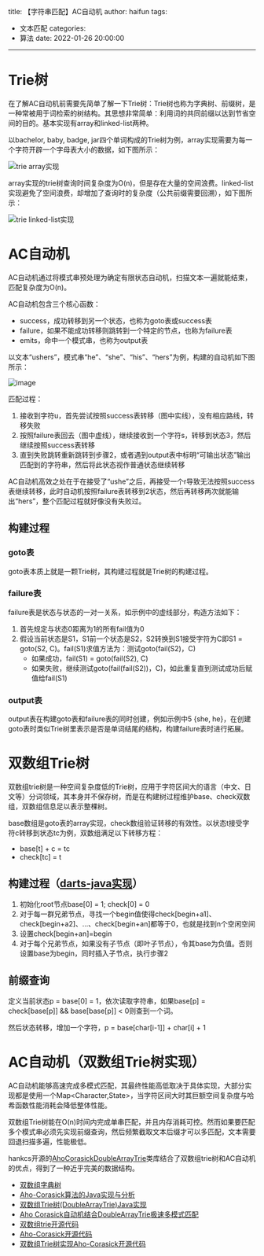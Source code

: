 title: 【字符串匹配】AC自动机
author: haifun
tags:
  - 文本匹配
categories:
  - 算法
date: 2022-01-26 20:00:00
---

# Trie树

在了解AC自动机前需要先简单了解一下Trie树：Trie树也称为字典树、前缀树，是一种常被用于词检索的树结构。其思想非常简单：利用词的共同前缀以达到节省空间的目的。基本实现有array和linked-list两种。

以bachelor, baby, badge, jar四个单词构成的Trie树为例，array实现需要为每一个字符开辟一个字母表大小的数据，如下图所示：

![trie array实现](https://haif-cloud.oss-cn-beijing.aliyuncs.com/algorithm/stringmatch/trie-array.png)

array实现的trie树查询时间复杂度为O(n)，但是存在大量的空间浪费。linked-list实现避免了空间浪费，却增加了查询时的复杂度（公共前缀需要回溯），如下图所示：

![trie linked-list实现](https://haif-cloud.oss-cn-beijing.aliyuncs.com/algorithm/stringmatch/trie-linkedlist.png)

# AC自动机

AC自动机通过将模式串预处理为确定有限状态自动机，扫描文本一遍就能结束，匹配复杂度为O(n)。

AC自动机包含三个核心函数：

- success，成功转移到另一个状态，也称为goto表或success表
- failure，如果不能成功转移则跳转到一个特定的节点，也称为failure表
- emits，命中一个模式串，也称为output表

以文本“ushers”，模式串“he”、“she”、“his”、“hers”为例，构建的自动机如下图所示：

![image](https://haif-cloud.oss-cn-beijing.aliyuncs.com/algorithm/stringmatch/Aho-Corasick.png)

匹配过程：

1. 接收到字符u，首先尝试按照success表转移（图中实线），没有相应路线，转移失败
2. 按照failure表回去（图中虚线），继续接收到一个字符s，转移到状态3，然后继续按照success表转移
3. 直到失败跳转重新跳转到步骤2，或者遇到output表中标明“可输出状态”输出匹配到的字符串，然后将此状态视作普通状态继续转移

AC自动机高效之处在于在接受了“ushe”之后，再接受一个r导致无法按照success表继续转移，此时自动机按照failure表转移到2状态，然后再转移两次就能输出“hers”，整个匹配过程就好像没有失败过。

## 构建过程

### goto表

goto表本质上就是一颗Trie树，其构建过程就是Trie树的构建过程。

### failure表

failure表是状态与状态的一对一关系，如示例中的虚线部分，构造方法如下：

1. 首先规定与状态0距离为1的所有fail值为0
2. 假设当前状态是S1，S1前一个状态是S2，S2转换到S1接受字符为C即S1 = goto(S2, C)。fail(S1)求值方法为：测试goto(fail(S2)，C)
    - 如果成功，fail(S1) = goto(fail(S2), C)
    - 如果失败，继续测试goto(fail(fail(S2))，C)，如此重复直到测试成功后赋值给fail(S1)

### output表

output表在构建goto表和failure表的同时创建，例如示例中5 {she, he}，在创建goto表时类似Trie树里表示是否是单词结尾的结构，构建failure表时进行拓展。

# 双数组Trie树

双数组trie树是一种空间复杂度低的Trie树，应用于字符区间大的语言（中文、日文等）分词领域，其本身并不保存树，而是在构建树过程维护base、check双数组，双数组信息足以表示整棵树。

base数组是goto表的array实现，check数组验证转移的有效性。以状态t接受字符c转移到状态tc为例，双数组满足以下转移方程：

- base[t] + c = tc
- check[tc] = t

## 构建过程（[darts-java实现](https://github.com/komiya-atsushi/darts-java)）

1. 初始化root节点base[0] = 1; check[0] = 0
2. 对于每一群兄弟节点，寻找一个begin值使得check[begin+a1]、check[begin+a2]、...、check[begin+an]都等于0，也就是找到n个空闲空间
3. 设置check[begin+an]=begin
4. 对于每个兄弟节点，如果没有子节点（即叶子节点），令其base为负值。否则设置base为begin，同时插入子节点，执行步骤2

## 前缀查询

定义当前状态p = base[0] = 1，依次读取字符串，如果base[p] = check[base[p]] && base[base[p]] < 0则查到一个词。

然后状态转移，增加一个字符，p = base[char[i-1]] + char[i] + 1

# AC自动机（双数组Trie树实现）

AC自动机能够高速完成多模式匹配，其最终性能高低取决于具体实现，大部分实现都是使用一个Map<Character,State>，当字符区间大时其巨额空间复杂度与哈希函数性能消耗会降低整体性能。

双数组Trie树能在O(n)时间内完成单串匹配，并且内存消耗可控。然而如果要匹配多个模式串必须先实现前缀查询，然后频繁截取文本后缀才可以多匹配，文本需要回退扫描多遍，性能极低。

hankcs开源的[AhoCorasickDoubleArrayTrie](https://github.com/hankcs/AhoCorasickDoubleArrayTrie)类库结合了双数组trie树和AC自动机的优点，得到了一种近乎完美的数据结构。

- [双数组字典树](https://www.cnblogs.com/en-heng/p/6265256.html)
- [Aho-Corasick算法的Java实现与分析](http://www.hankcs.com/program/algorithm/implementation-and-analysis-of-aho-corasick-algorithm-in-java.html)
- [双数组Trie树(DoubleArrayTrie)Java实现](http://www.hankcs.com/program/java/%e5%8f%8c%e6%95%b0%e7%bb%84trie%e6%a0%91doublearraytriejava%e5%ae%9e%e7%8e%b0.html)
- [Aho Corasick自动机结合DoubleArrayTrie极速多模式匹配](http://www.hankcs.com/program/algorithm/aho-corasick-double-array-trie.html)
- [双数组trie开源代码](https://github.com/komiya-atsushi/darts-java)
- [Aho-Corasick开源代码](https://github.com/hankcs/aho-corasick)
- [双数组Trie树实现Aho-Corasick开源代码](https://github.com/hankcs/AhoCorasickDoubleArrayTrie)
